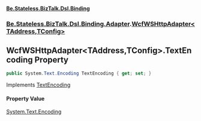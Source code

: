 #### [Be.Stateless.BizTalk.Dsl.Binding](README.md 'README')
### [Be.Stateless.BizTalk.Dsl.Binding.Adapter](Be.Stateless.BizTalk.Dsl.Binding.Adapter.md 'Be.Stateless.BizTalk.Dsl.Binding.Adapter').[WcfWSHttpAdapter&lt;TAddress,TConfig&gt;](WcfWSHttpAdapter_TAddress,TConfig_.md 'Be.Stateless.BizTalk.Dsl.Binding.Adapter.WcfWSHttpAdapter<TAddress,TConfig>')

## WcfWSHttpAdapter<TAddress,TConfig>.TextEncoding Property

```csharp
public System.Text.Encoding TextEncoding { get; set; }
```

Implements [TextEncoding](IAdapterConfigMessageEncoding.TextEncoding.md 'Be.Stateless.BizTalk.Dsl.Binding.Adapter.IAdapterConfigMessageEncoding.TextEncoding')

#### Property Value
[System.Text.Encoding](https://docs.microsoft.com/en-us/dotnet/api/System.Text.Encoding 'System.Text.Encoding')